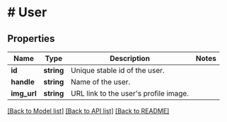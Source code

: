 # # User

## Properties

Name | Type | Description | Notes
------------ | ------------- | ------------- | -------------
**id** | **string** | Unique stable id of the user. |
**handle** | **string** | Name of the user. |
**img_url** | **string** | URL link to the user&#39;s profile image. |

[[Back to Model list]](../../README.md#models) [[Back to API list]](../../README.md#endpoints) [[Back to README]](../../README.md)
